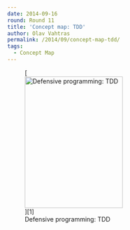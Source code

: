 ```yaml
---
date: 2014-09-16
round: Round 11
title: 'Concept map: TDD'
author: Olav Vahtras
permalink: /2014/09/concept-map-tdd/
tags:
  - Concept Map
---
```

<figure id="attachment_8672" style="width: 224px;" class="wp-caption alignnone">[<img src="http://teaching.software-carpentry.org/wp-content/uploads/2014/09/bild-e1410868569183-224x300.jpg" alt="Defensive programming: TDD" width="224" height="300" class="size-medium wp-image-8672" />][1]<figcaption class="wp-caption-text">Defensive programming: TDD</figcaption></figure>

 [1]: http://teaching.software-carpentry.org/wp-content/uploads/2014/09/bild-e1410868569183.jpg
